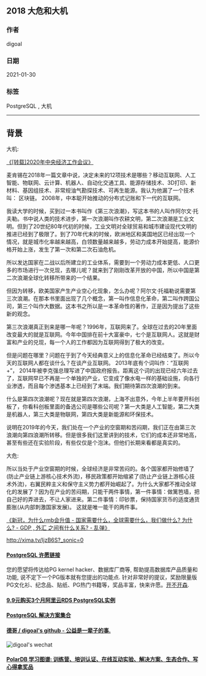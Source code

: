 ## 2018 大危和大机  
  
### 作者  
digoal  
  
### 日期  
2021-01-30  
  
### 标签  
PostgreSQL , 大机   
  
----  
  
## 背景  
大机:  
  
[《[转载]2020年中央经济工作会议》](../202012/20201230_01.md)    
  
麦肯锡在2018年一篇文章中说，决定未来的12项技术是哪些？移动互联网、人工智能、物联网、云计算、机器人、自动化交通工具、能源存储技术、3D打印、新材料、基因组技术、非常规油气勘探技术、可再生能源。我认为他漏了一个技术叫： 区块链。 2008年，中本聪开始推动的分布式记账和下一代的互联网。  
  
我读大学的时候，买到过一本书叫作《第三次浪潮》，写这本书的人叫作阿尔文·托夫勒。书中说人类的技术进步，第一次浪潮叫作农耕文明，第二次浪潮是工业文明。但到了20世纪80年代初的时候，工业文明对全球贸易和城市建设现代文明的推进已经到了极限了。到了70年代末的时候，欧洲地区和美国地区已经出现一个情况，就是城市化率越来越高，白领数量越来越多，劳动力成本开始提高，能源价格开始上涨，发生了第一次和第二次石油危机。  
   
所以发达国家在二战以后所建立的工业体系，需要到一个劳动力成本更低、人口更多的市场进行一次兑现，去哪儿呢？就来到了刚刚改革开放的中国，所以中国是第二次浪潮全球化转移所带来的一个结果。  
   
但因为转移，欧美国家产生产业空心化现象，怎么办呢？阿尔文·托福勒说需要第三次浪潮。在那本书里面出现了几个概念，第一叫作信息化革命，第二叫作跨国公司，第三个叫作大数据。这本书之所以是一本革命性的著作，正是因为提出了这些新的观念。  
   
第三次浪潮真正到来是哪一年呢？1996年，互联网来了。全球在过去的20年里面改变最大的就是互联网。今年中国排在前十大富豪中，七个是互联网人。这就是财富和产业的兑现，每一个人的工作都因为互联网得到了极大的改变。  
   
但是问题在哪里？问题在于到了今天经典意义上的信息化革命已经结束了。所以今天的互联网人都在谈什么？在谈产业互联网。 2013年底有个词叫作：“互联网+”， 2014年被李克强总理写进了中国政府报告。距离这个词的出现已经六年过去了，互联网早已不再是一个单独的产业，它变成了像水电一样的基础设施，向各行业渗透，而且每个渗透基本上已经到了末端。我们期待第四次浪潮的到来。  
   
什么是第四次浪潮呢？现在就是第四次浪潮，上海不出意外，今年上半年要开科创板了，你看科创板里面的备选公司是哪些公司呢？第一大类是人工智能，第二大类是机器人，第三大类是物联网，第四大类是新能源和环保技术。  
   
说明在2019年的今天，我们处在一个产业的空窗期和苦闷期，我们正在由第三次浪潮向第四浪潮所转移。但是很多我们这里讲到的技术，它们的成本还非常地高，甚至有些还在实验阶段，有些仅仅是个泡沫。但他们长期来看都是真实的。  
   
大危:  

所以当处于产业空窗期的时候，全球经济是非常苦闷的。各个国家都开始修墙了(防止产业链上游核心技术外流)，移民政策都开始缩紧了(防止产业链上游核心技术外流)，右翼民粹主义和保守主义势力都开始崛起了。为什么大家都不推动全球化的发展了？因为在产业的苦闷期，只能干两件事情，第一件事情：做篱笆墙，把自己好的弄进去，不让人家进来。第二件事情：印钞票，保持国家货币的适度通货膨胀(从内部刺激国家发展)。 这就是唯一能干的两件事。  
  
[《新冠，为什么rmb会升值 - 国家需要什么，全球需要什么，我们做什么? 为什么? - GDP , 外汇 之间有什么关系?  - 乱弹》](../202101/20210118_04.md)    
  
http://xima.tv/IjzB6S?_sonic=0  
  
  
#### [PostgreSQL 许愿链接](https://github.com/digoal/blog/issues/76 "269ac3d1c492e938c0191101c7238216")
您的愿望将传达给PG kernel hacker、数据库厂商等, 帮助提高数据库产品质量和功能, 说不定下一个PG版本就有您提出的功能点. 针对非常好的提议，奖励限量版PG文化衫、纪念品、贴纸、PG热门书籍等，奖品丰富，快来许愿。[开不开森](https://github.com/digoal/blog/issues/76 "269ac3d1c492e938c0191101c7238216").  
  
  
#### [9.9元购买3个月阿里云RDS PostgreSQL实例](https://www.aliyun.com/database/postgresqlactivity "57258f76c37864c6e6d23383d05714ea")
  
  
#### [PostgreSQL 解决方案集合](https://yq.aliyun.com/topic/118 "40cff096e9ed7122c512b35d8561d9c8")
  
  
#### [德哥 / digoal's github - 公益是一辈子的事.](https://github.com/digoal/blog/blob/master/README.md "22709685feb7cab07d30f30387f0a9ae")
  
  
![digoal's wechat](../pic/digoal_weixin.jpg "f7ad92eeba24523fd47a6e1a0e691b59")
  
  
#### [PolarDB 学习图谱: 训练营、培训认证、在线互动实验、解决方案、生态合作、写心得拿奖品](https://www.aliyun.com/database/openpolardb/activity "8642f60e04ed0c814bf9cb9677976bd4")
  
